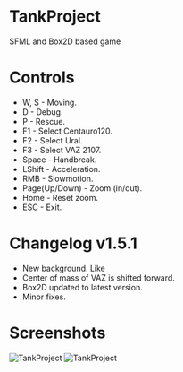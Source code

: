 # TankProject
SFML and Box2D based game

# Controls
- W, S - Moving.
- D - Debug.
- P - Rescue.
- F1 - Select Centauro120.
- F2 - Select Ural.
- F3 - Select VAZ 2107.
- Space - Handbreak.
- LShift - Acceleration.
- RMB - Slowmotion.
- Page(Up/Down) - Zoom (in/out).
- Home - Reset zoom.
- ESC - Exit.

# Changelog v1.5.1
- New background. Like 
- Center of mass of VAZ is shifted forward.
- Box2D updated to latest version.
- Minor fixes.

# Screenshots
![TankProject](https://pp.userapi.com/c849324/v849324741/237ec/upjFzGUulk4.jpg)
![TankProject](https://pp.userapi.com/c849324/v849324741/237f5/KdtRhu-rsbM.jpg)
